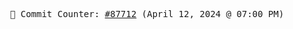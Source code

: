 <p align="center">
    <samp>
        📮 Commit Counter: <a href="https://github.com/Javascript-void0/Javascript-void0/commits/main">#87712</a> (April 12, 2024 @ 07:00 PM)
    </samp>
</p>